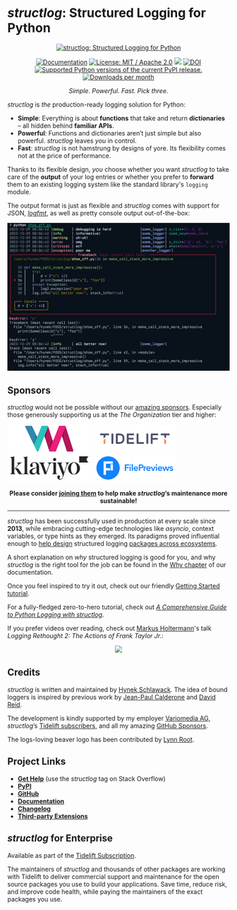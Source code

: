 # *structlog*: Structured Logging for Python

<p align="center">
   <a href="https://www.structlog.org/">
      <img src="docs/_static/structlog_logo.svg" width="35%" alt="structlog: Structured Logging for Python" />
   </a>
</p>

<p align="center">
   <a href="https://www.structlog.org/en/stable/?badge=stable"><img src="https://img.shields.io/badge/Docs-Read%20The%20Docs-black" alt="Documentation" /></a>
   <a href="https://github.com/hynek/structlog/blob/main/LICENSE"><img src="https://img.shields.io/badge/license-MIT%2FApache--2.0-C06524" alt="License: MIT / Apache 2.0" /></a>
   <a href="https://bestpractices.coreinfrastructure.org/projects/6560"><img src="https://bestpractices.coreinfrastructure.org/projects/6560/badge"></a>
   <a href="https://doi.org/10.5281/zenodo.7353739"><img src="https://zenodo.org/badge/DOI/10.5281/zenodo.7353739.svg" alt="DOI"></a>
   <a href="https://pypi.org/project/structlog/"><img src="https://img.shields.io/pypi/pyversions/structlog.svg" alt="Supported Python versions of the current PyPI release." /></a>
   <a href="https://pepy.tech/project/structlog"><img src="https://static.pepy.tech/personalized-badge/structlog?period=month&units=international_system&left_color=grey&right_color=blue&left_text=Downloads%20/%20Month" alt="Downloads per month" /></a>
</p>

<p align="center"><em>Simple. Powerful. Fast. Pick three.</em></p>

<!-- begin-short -->

*structlog* is *the* production-ready logging solution for Python:

- **Simple**: Everything is about **functions** that take and return **dictionaries** – all hidden behind **familiar APIs**.
- **Powerful**: Functions and dictionaries aren’t just simple but also powerful.
  *structlog* leaves *you* in control.
- **Fast**: *structlog* is not hamstrung by designs of yore.
  Its flexibility comes not at the price of performance.

Thanks to its flexible design, *you* choose whether you want *structlog* to take care of the **output** of your log entries or whether you prefer to **forward** them to an existing logging system like the standard library's `logging` module.

The output format is just as flexible and *structlog* comes with support for JSON, [*logfmt*](https://brandur.org/logfmt), as well as pretty console output out-of-the-box:

[![image](https://github.com/hynek/structlog/blob/main/docs/_static/console_renderer.png?raw=true)](https://github.com/hynek/structlog/blob/main/docs/_static/console_renderer.png?raw=true)


## Sponsors

*structlog* would not be possible without our [amazing sponsors](https://github.com/sponsors/hynek).
Especially those generously supporting us at the *The Organization* tier and higher:

<!-- pause-short -->

<p align="center">

<!-- [[[cog
import pathlib, tomllib

for sponsor in tomllib.loads(pathlib.Path("pyproject.toml").read_text())["tool"]["sponcon"]["sponsors"]:
      print(f'<a href="{sponsor["url"]}"><img title="{sponsor["title"]}" src="docs/_static/sponsors/{sponsor["img"]}" width="190" /></a>')
]]] -->
<a href="https://www.variomedia.de/"><img title="Variomedia AG" src="docs/_static/sponsors/Variomedia.svg" width="190" /></a>
<a href="https://tidelift.com/?utm_source=lifter&utm_medium=referral&utm_campaign=hynek"><img title="Tidelift" src="docs/_static/sponsors/Tidelift.svg" width="190" /></a>
<a href="https://klaviyo.com/"><img title="Klaviyo" src="docs/_static/sponsors/Klaviyo.svg" width="190" /></a>
<a href="https://filepreviews.io/"><img title="FilePreviews" src="docs/_static/sponsors/FilePreviews.svg" width="190" /></a>
<!-- [[[end]]] -->

</p>

<p align="center">
   <strong>Please consider <a href="https://github.com/sponsors/hynek">joining them</a> to help make <em>structlog</em>’s maintenance more sustainable!</strong>
</p>

---

<!-- continue-short -->

*structlog* has been successfully used in production at every scale since **2013**, while embracing cutting-edge technologies like *asyncio*, context variables, or type hints as they emerged.
Its paradigms proved influential enough to [help design](https://twitter.com/sirupsen/status/638330548361019392) structured logging [packages across ecosystems](https://github.com/sirupsen/logrus).

<!-- end-short -->

A short explanation on *why* structured logging is good for you, and why *structlog* is the right tool for the job can be found in the [Why chapter](https://www.structlog.org/en/stable/why.html) of our documentation.

Once you feel inspired to try it out, check out our friendly [Getting Started tutorial](https://www.structlog.org/en/stable/getting-started.html).

<!-- begin tutorials -->
For a fully-fledged zero-to-hero tutorial, check out [*A Comprehensive Guide to Python Logging with structlog*](https://betterstack.com/community/guides/logging/structlog/).

If you prefer videos over reading, check out [Markus Holtermann](https://chaos.social/@markush)'s talk *Logging Rethought 2: The Actions of Frank Taylor Jr.*:

<p align="center">
   <a href="https://www.youtube.com/watch?v=Y5eyEgyHLLo">
      <img width="50%" src="https://img.youtube.com/vi/Y5eyEgyHLLo/maxresdefault.jpg">
   </a>
</p>
<!-- end tutorials -->

## Credits

*structlog* is written and maintained by [Hynek Schlawack](https://hynek.me/).
The idea of bound loggers is inspired by previous work by [Jean-Paul Calderone](https://github.com/exarkun) and [David Reid](https://github.com/dreid).

The development is kindly supported by my employer [Variomedia AG](https://www.variomedia.de/), *structlog*’s [Tidelift subscribers](https://tidelift.com/?utm_source=lifter&utm_medium=referral&utm_campaign=hynek), and all my amazing [GitHub Sponsors](https://github.com/sponsors/hynek).

The logs-loving beaver logo has been contributed by [Lynn Root](https://www.roguelynn.com).


<!-- begin-meta -->

## Project Links

- [**Get Help**](https://stackoverflow.com/questions/tagged/structlog) (use the *structlog* tag on Stack Overflow)
- [**PyPI**](https://pypi.org/project/structlog/)
- [**GitHub**](https://github.com/hynek/structlog)
- [**Documentation**](https://www.structlog.org/)
- [**Changelog**](https://github.com/hynek/structlog/tree/main/CHANGELOG.md)
- [**Third-party Extensions**](https://github.com/hynek/structlog/wiki/Third-party-Extensions)


## *structlog* for Enterprise

Available as part of the [Tidelift Subscription](https://tidelift.com/?utm_source=lifter&utm_medium=referral&utm_campaign=hynek).

The maintainers of *structlog* and thousands of other packages are working with Tidelift to deliver commercial support and maintenance for the open source packages you use to build your applications.
Save time, reduce risk, and improve code health, while paying the maintainers of the exact packages you use.
